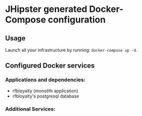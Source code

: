 # JHipster generated Docker-Compose configuration

## Usage

Launch all your infrastructure by running: `docker-compose up -d`.

## Configured Docker services

### Applications and dependencies:
- rfbloyalty (monolith application)
- rfbloyalty's postgresql database

### Additional Services:

